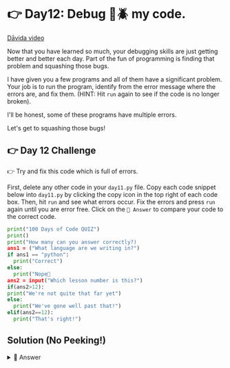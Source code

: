 # 👉 Day12: Debug 🚫🪲 my code.

<a href="https://www.youtube.com/watch?v=MHY4Ei2U60k" target="_blank">Dāvida video</a>

Now that you have learned so much, your debugging skills are just getting better and better each day. Part of the fun of programming is finding that problem and squashing those bugs.

I have given you a few programs and all of them have a significant problem. Your job is to run the program, identify from the error message where the errors are, and fix them. (HINT: Hit `run` again to see if the code is no longer broken).

I'll be honest, some of these programs have multiple errors.

Let's get to squashing those bugs!

## 👉 Day 12 Challenge

👉 Try and fix this code which is full of errors.

First, delete any other code in your `day11.py` file. Copy each code snippet below into `day11.py` by clicking the copy icon in the top right of each code box. Then, hit `run` and see what errors occur. Fix the errors and press `run` again until you are error free. Click on the `👀 Answer` to compare your code to the correct code.

```python
print("100 Days of Code QUIZ")
print()
print("How many can you answer correctly?)
ans1 = ("What language are we writing in?")
if ans1 == "python":
  print("Correct")
else:
  print("Nope🙈
ans2 = input("Which lesson number is this?")
if(ans2>12):
print("We're not quite that far yet")
else:
  print("We've gone well past that!")
elif(ans2==12):
  print("That's right!")
```

## Solution (No Peeking!)

<details>
<summary>👀 Answer</summary>

```python 
print("100 Days of Code QUIZ")
print()
print("How many can you answer correctly?")
ans1 = input("What language are we writing in?")
if ans1 == "python":
  print("Correct")
else:
  print("Nope")
ans2 = int(input("Which lesson number is this?"))
if(ans2 > 12):
  print("We're not quite that far yet")
elif(ans2 == 12):
  print("That's right!")
else:
  print("We've gone well past that!")
```

</details>